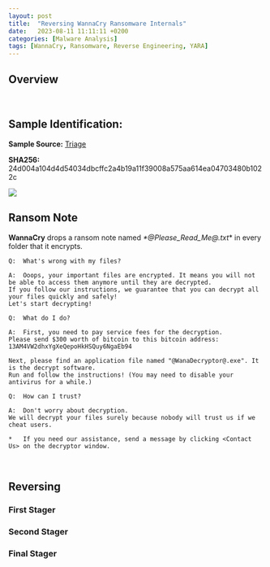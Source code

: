 ```yaml
---
layout:	post
title:  "Reversing WannaCry Ransomware Internals"
date:   2023-08-11 11:11:11 +0200
categories: [Malware Analysis]
tags: [WannaCry, Ransomware, Reverse Engineering, YARA]
---
```


## Overview



<br>

## Sample Identification:

**Sample Source:** [Triage](https://tria.ge/200320-7j5lhpc5fj)

**SHA256:** 24d004a104d4d54034dbcffc2a4b19a11f39008a575aa614ea04703480b1022c

<img src="../images/2023-11-11-Reversing-WannaCry-Ransomware">

<br>

## Ransom Note

**WannaCry** drops a ransom note named *\*@Please_Read_Me@.txt** in every folder that it encrypts. 

    Q:  What's wrong with my files?
    
    A:  Ooops, your important files are encrypted. It means you will not be able to access them anymore until they are decrypted.
    If you follow our instructions, we guarantee that you can decrypt all your files quickly and safely!
    Let's start decrypting!
    
    Q:  What do I do?
    
    A:  First, you need to pay service fees for the decryption.
    Please send $300 worth of bitcoin to this bitcoin address: 13AM4VW2dhxYgXeQepoHkHSQuy6NgaEb94

    Next, please find an application file named "@WanaDecryptor@.exe". It is the decrypt software.
    Run and follow the instructions! (You may need to disable your antivirus for a while.)
    
    Q:  How can I trust? 
     
    A:  Don't worry about decryption.
    We will decrypt your files surely because nobody will trust us if we cheat users. 
     
    *   If you need our assistance, send a message by clicking <Contact Us> on the decryptor window.
 

<br>

## Reversing 

### First Stager



### Second Stager


### Final Stager

